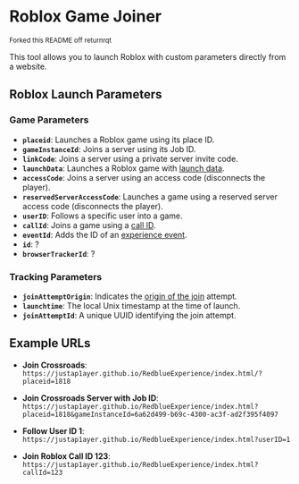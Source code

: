 # Roblox Game Joiner

<small>Forked this README off returnrqt</small>

This tool allows you to launch Roblox with custom parameters directly from a website.

## Roblox Launch Parameters

### Game Parameters
- **`placeid`**: Launches a Roblox game using its place ID.
- **`gameInstanceId`**: Joins a server using its Job ID.
- **`linkCode`**: Joins a server using a private server invite code.
- **`launchData`**: Launches a Roblox game with [launch data](https://devforum.roblox.com/t/developer-deeplinking-beta/1904069).
- **`accessCode`**: Joins a server using an access code (disconnects the player).
- **`reservedServerAccessCode`**: Launches a game using a reserved server access code (disconnects the player).
- **`userID`**: Follows a specific user into a game.
- **`callId`**: Joins a game using a [call ID](https://devforum.roblox.com/t/the-future-of-immersive-communication-on-roblox/2701137).
- **`eventId`**: Adds the ID of an [experience event](https://create.roblox.com/docs/production/promotion/experience-events).
- **`id`**: ?
- **`browserTrackerId`**: ?

### Tracking Parameters
- **`joinAttemptOrigin`**: Indicates the [origin of the join](https://gist.github.com/returnrqt/c524cd4f93062ee90df8c5b2604133d4) attempt.
- **`launchtime`**: The local Unix timestamp at the time of launch.
- **`joinAttemptId`**: A unique UUID identifying the join attempt.

## Example URLs
- **Join Crossroads**:  
  `https://justap1ayer.github.io/RedblueExperience/index.html/?placeid=1818`

- **Join Crossroads Server with Job ID**:  
  `https://justap1ayer.github.io/RedblueExperience/index.html?placeid=1818&gameInstanceId=6a62d499-b69c-4300-ac3f-ad2f395f4097`
  
- **Follow User ID 1**:  
  `https://justap1ayer.github.io/RedblueExperience/index.html?userID=1`
  
- **Join Roblox Call ID 123**:  
  `https://justap1ayer.github.io/RedblueExperience/index.html?callId=123`
